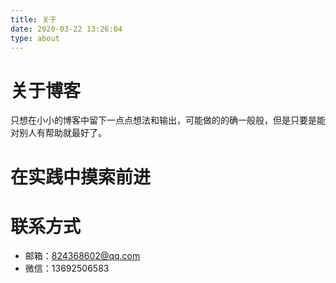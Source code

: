 ```yaml
---
title: 关于
date: 2020-03-22 13:26:04
type: about
---
```



# 关于博客

只想在小小的博客中留下一点点想法和输出，可能做的的确一般般，但是只要是能对别人有帮助就最好了。

# 在实践中摸索前进

# 联系方式

- 邮箱：824368602@qq.com
- 微信：13692506583

